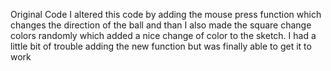 Original Code
I altered this code by adding the mouse press function which changes the direction of the ball and than I also made the square change colors randomly which added a nice change of color to the sketch. I had a little bit of trouble adding the new function but was finally able to get it to work 
